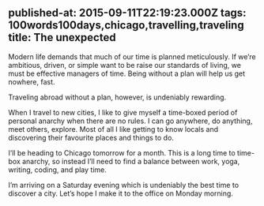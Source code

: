 published-at: 2015-09-11T22:19:23.000Z
tags: 100words100days,chicago,travelling,traveling
title: The unexpected
---
<p>Modern life demands that much of our time is planned meticulously. If we’re ambitious, driven, or simple want to be raise our standards of living, we must be effective managers of time. Being without a plan will help us get nowhere, fast.</p><p>Traveling abroad without a plan, however, is undeniably rewarding.</p><p>When I travel to new cities, I like to give myself a time-boxed period of personal anarchy when there are no rules. I can go anywhere, do anything, meet others, explore. Most of all I like getting to know locals and discovering their favourite places and things to do.</p><p>I’ll be heading to Chicago tomorrow for a month. This is a long time to time-box anarchy, so instead I’ll need to find a balance between work, yoga, writing, coding, and play time.</p><p>I’m arriving on a Saturday evening which is undeniably the best time to discover a city. Let’s hope I make it to the office on Monday morning.<br></p>